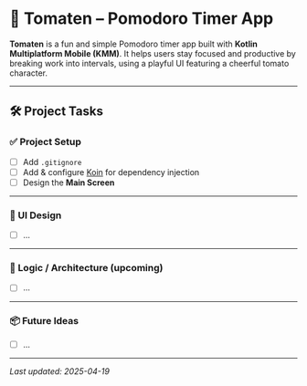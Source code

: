 # 🍅 Tomaten – Pomodoro Timer App


**Tomaten** is a fun and simple Pomodoro timer app built with **Kotlin Multiplatform Mobile (KMM)**.
It helps users stay focused and productive by breaking work into intervals, using a playful UI featuring a cheerful tomato character.


---

## 🛠️ Project Tasks

### ✅ Project Setup
- [ ] Add `.gitignore`
- [ ] Add & configure [Koin](https://insert-koin.io) for dependency injection
- [ ] Design the **Main Screen**

---

### 🎨 UI Design
- [ ] ...

---

### 🧠 Logic / Architecture (upcoming)
- [ ] ...

---

### 📦 Future Ideas
- [ ] ...

---

_Last updated: 2025-04-19_